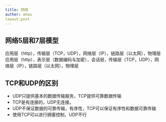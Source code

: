 ```yaml
---
title: 网络
auther: ahou
layout:post
---
```


## 网络5层和7层模型
应用层（http），传输层（TCP，UDP），网络层（IP），链路层（以太网），物理层
应用层（http），表示层（数据编码与加密），会话层，传输层（TCP，UDP），网络层（IP），链路层（以太网），物理层

## TCP和UDP的区别
- UDP只提供基本的数据传输服务，TCP提供可靠数据传输
- TCP是有连接的，UDP无连接。
- UDP不保证数据的可靠传输，有序性，TCP可以保证有序性和数据可靠传输
- 使用TCP可以进行拥塞控制，UDP不行